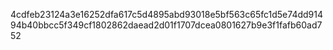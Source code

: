 4cdfeb23124a3e16252dfa617c5d4895abd93018e5bf563c65fc1d5e74dd91494b40bbcc5f349cf1802862daead2d01f1707dcea0801627b9e3f1fafb60ad752
